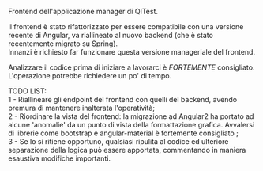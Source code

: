Frontend dell'applicazione manager di QITest.

Il frontend è stato rifattorizzato per essere compatibile con una versione recente di Angular, va riallineato al nuovo backend (che è stato recentemente migrato su Spring).\
Innanzi è richiesto far funzionare questa versione manageriale del frontend.

Analizzare il codice prima di iniziare a lavorarci è _FORTEMENTE_ consigliato. L'operazione potrebbe richiedere un po' di tempo.

TODO LIST:\
1 - Riallineare gli endpoint del frontend con quelli del backend, avendo premura di mantenere inalterata l'operatività;\
2 - Riordinare la vista del frontend: la migrazione ad Angular2 ha portato ad alcune 'anomalie' da un punto di vista della formattazione grafica. Avvalersi di librerie come bootstrap e angular-material è fortemente     consigliato ;\
3 - Se lo si ritiene opportuno, qualsiasi ripulita al codice ed ulteriore separazione della logica può essere apportata, commentando in maniera esaustiva modifiche importanti.

